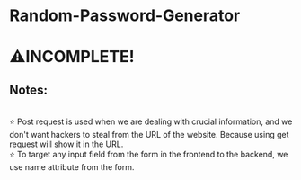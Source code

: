 # Random-Password-Generator
<h1>⚠INCOMPLETE!</h1>
<h2>Notes:</h2>
<br>
⭐ Post request is used when we are dealing with crucial information, and we don't want hackers to steal from the URL of the website. Because using get request
will show it in the URL.
<br>
⭐ To target any input field from the form in the frontend to the backend, we use name attribute from the form.

